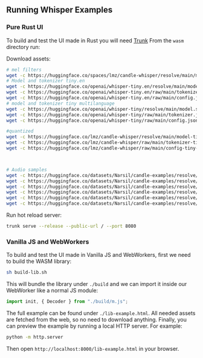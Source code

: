 ## Running Whisper Examples

### Pure Rust UI

To build and test the UI made in Rust you will need [Trunk](https://trunkrs.dev/#install)
From the `wasm` directory run:

Download assets:

```bash
# mel filters
wget -c https://huggingface.co/spaces/lmz/candle-whisper/resolve/main/mel_filters.safetensors
# Model and tokenizer tiny.en
wget -c https://huggingface.co/openai/whisper-tiny.en/resolve/main/model.safetensors -P whisper-tiny.en 
wget -c https://huggingface.co/openai/whisper-tiny.en/raw/main/tokenizer.json -P whisper-tiny.en
wget -c https://huggingface.co/openai/whisper-tiny.en/raw/main/config.json -P whisper-tiny.en
# model and tokenizer tiny multilanguage
wget -c https://huggingface.co/openai/whisper-tiny/resolve/main/model.safetensors -P whisper-tiny
wget -c https://huggingface.co/openai/whisper-tiny/raw/main/tokenizer.json -P whisper-tiny
wget -c https://huggingface.co/openai/whisper-tiny/raw/main/config.json -P whisper-tiny

#quantized 
wget -c https://huggingface.co/lmz/candle-whisper/resolve/main/model-tiny-en-q80.gguf -P quantized
wget -c https://huggingface.co/lmz/candle-whisper/raw/main/tokenizer-tiny-en.json -P quantized
wget -c https://huggingface.co/lmz/candle-whisper/raw/main/config-tiny-en.json -P quantized



# Audio samples
wget -c https://huggingface.co/datasets/Narsil/candle-examples/resolve/main/samples_gb0.wav -P audios
wget -c https://huggingface.co/datasets/Narsil/candle-examples/resolve/main/samples_a13.wav -P audios
wget -c https://huggingface.co/datasets/Narsil/candle-examples/resolve/main/samples_gb1.wav -P audios
wget -c https://huggingface.co/datasets/Narsil/candle-examples/resolve/main/samples_hp0.wav -P audios
wget -c https://huggingface.co/datasets/Narsil/candle-examples/resolve/main/samples_jfk.wav -P audios
wget -c https://huggingface.co/datasets/Narsil/candle-examples/resolve/main/samples_mm0.wav -P audios

```

Run hot reload server:

```bash
trunk serve --release --public-url / --port 8080
```

### Vanilla JS and WebWorkers

To build and test the UI made in Vanilla JS and WebWorkers, first we need to build the WASM library:

```bash
sh build-lib.sh
```

This will bundle the library under `./build` and we can import it inside our WebWorker like a normal JS module:

```js
import init, { Decoder } from "./build/m.js";
```

The full example can be found under `./lib-example.html`. All needed assets are fetched from the web, so no need to download anything.
Finally, you can preview the example by running a local HTTP server. For example:

```bash
python -m http.server
```

Then open `http://localhost:8000/lib-example.html` in your browser.
